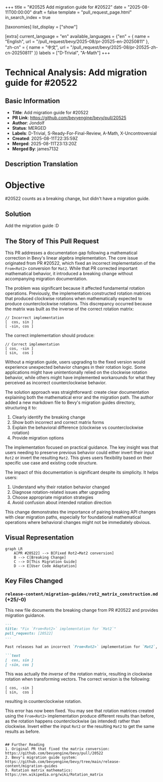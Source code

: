 +++
title = "#20525 Add migration guide for #20522"
date = "2025-08-11T00:00:00"
draft = false
template = "pull_request_page.html"
in_search_index = true

[taxonomies]
list_display = ["show"]

[extra]
current_language = "en"
available_languages = {"en" = { name = "English", url = "/pull_request/bevy/2025-08/pr-20525-en-20250811" }, "zh-cn" = { name = "中文", url = "/pull_request/bevy/2025-08/pr-20525-zh-cn-20250811" }}
labels = ["D-Trivial", "A-Math"]
+++

# Technical Analysis: Add migration guide for #20522

## Basic Information
- **Title**: Add migration guide for #20522
- **PR Link**: https://github.com/bevyengine/bevy/pull/20525
- **Author**: Jondolf
- **Status**: MERGED
- **Labels**: D-Trivial, S-Ready-For-Final-Review, A-Math, X-Uncontroversial
- **Created**: 2025-08-11T22:35:59Z
- **Merged**: 2025-08-11T23:13:20Z
- **Merged By**: james7132

## Description Translation
# Objective

#20522 counts as a breaking change, but didn't have a migration guide.

## Solution

Add the migration guide :D

## The Story of This Pull Request

This PR addresses a documentation gap following a mathematical correction in Bevy's linear algebra implementation. The core issue originated from PR #20522, which fixed an incorrect implementation of the `From<Rot2>` conversion for `Mat2`. While that PR corrected important mathematical behavior, it introduced a breaking change without accompanying migration documentation.

The problem was significant because it affected fundamental rotation operations. Previously, the implementation constructed rotation matrices that produced clockwise rotations when mathematically expected to produce counterclockwise rotations. This discrepancy occurred because the matrix was built as the inverse of the correct rotation matrix:

```text
// Incorrect implementation
[  cos, sin ]
[ -sin, cos ]
```

The correct implementation should produce:

```text
// Correct implementation
[ cos, -sin ]
[ sin,  cos ]
```

Without a migration guide, users upgrading to the fixed version would experience unexpected behavior changes in their rotation logic. Some applications might have unintentionally relied on the clockwise rotation behavior, while others might have implemented workarounds for what they perceived as incorrect counterclockwise behavior.

The solution approach was straightforward: create clear documentation explaining both the mathematical error and the migration path. The author added a new markdown file to Bevy's migration guides directory, structuring it to:
1. Clearly identify the breaking change
2. Show both incorrect and correct matrix forms
3. Explain the behavioral difference (clockwise vs counterclockwise rotation)
4. Provide migration options

The implementation focused on practical guidance. The key insight was that users needing to preserve previous behavior could either invert their input `Rot2` or invert the resulting `Mat2`. This gives users flexibility based on their specific use case and existing code structure.

The impact of this documentation is significant despite its simplicity. It helps users:
1. Understand why their rotation behavior changed
2. Diagnose rotation-related issues after upgrading
3. Choose appropriate migration strategies
4. Avoid confusion about intended rotation direction

This change demonstrates the importance of pairing breaking API changes with clear migration paths, especially for foundational mathematical operations where behavioral changes might not be immediately obvious.

## Visual Representation

```mermaid
graph LR
    A[PR #20522] --> B[Fixed Rot2→Mat2 conversion]
    B --> C[Breaking Change]
    C --> D[This Migration Guide]
    D --> E[User Code Adaptation]
```

## Key Files Changed

### `release-content/migration-guides/rot2_matrix_construction.md` (+25/-0)
This new file documents the breaking change from PR #20522 and provides migration guidance.

```markdown
---
title: "Fix `From<Rot2>` implementation for `Mat2`"
pull_requests: [20522]
---

Past releases had an incorrect `From<Rot2>` implementation for `Mat2`, constructing a rotation matrix in the following form:

```text
[  cos, sin ]
[ -sin, cos ]
```

This was actually the *inverse* of the rotation matrix, resulting in clockwise rotation when transforming vectors.
The correct version is the following:

```text
[ cos, -sin ]
[ sin,  cos ]
```

resulting in counterclockwise rotation.

This error has now been fixed. You may see that rotation matrices created using the `From<Rot2>` implementation
produce different results than before, as the rotation happens counterclockwise (as intended) rather than clockwise.
Invert either the input `Rot2` or the resulting `Mat2` to get the same results as before.
```

## Further Reading
1. Original PR that fixed the matrix conversion: https://github.com/bevyengine/bevy/pull/20522
2. Bevy's migration guide system: https://github.com/bevyengine/bevy/tree/main/release-content/migration-guides
3. Rotation matrix mathematics: https://en.wikipedia.org/wiki/Rotation_matrix